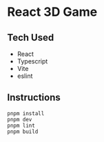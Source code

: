 # React 3D Game

## Tech Used

- React
- Typescript
- Vite
- eslint

## Instructions

```
pnpm install
pnpm dev
pnpm lint
pnpm build
```
